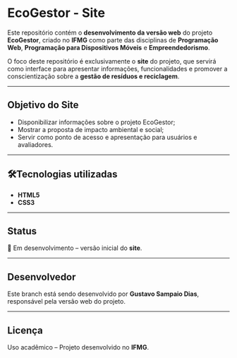 # EcoGestor - Site

Este repositório contém o **desenvolvimento da versão web** do projeto **EcoGestor**, criado no **IFMG** como parte das disciplinas de **Programação Web**, **Programação para Dispositivos Móveis** e **Empreendedorismo**.  

O foco deste repositório é exclusivamente o **site** do projeto, que servirá como interface para apresentar informações, funcionalidades e promover a conscientização sobre a **gestão de resíduos e reciclagem**.

---

## Objetivo do Site

- Disponibilizar informações sobre o projeto EcoGestor;  
- Mostrar a proposta de impacto ambiental e social;  
- Servir como ponto de acesso e apresentação para usuários e avaliadores.  

---

## 🛠Tecnologias utilizadas

- **HTML5**  
- **CSS3**

---

## Status

🔧 Em desenvolvimento – versão inicial do **site**.  

---

## Desenvolvedor

Este branch está sendo desenvolvido por **Gustavo Sampaio Dias**, responsável pela versão web do projeto.  

---

## Licença

Uso acadêmico – Projeto desenvolvido no **IFMG**.  
